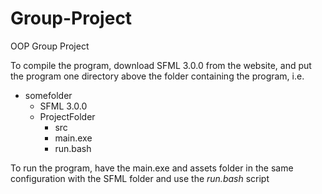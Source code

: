# Group-Project
OOP Group Project


To compile the program, download SFML 3.0.0 from the website, and put the program one directory above the folder containing the program, i.e.

- somefolder
  - SFML 3.0.0
  - ProjectFolder
    - src
    - main.exe
    - run.bash


To run the program, have the main.exe and assets folder in the same configuration with the SFML folder and use the *run.bash* script